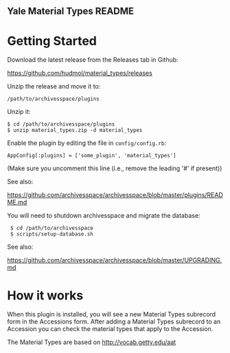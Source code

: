 Yale Material Types README
----------------------

# Getting Started

Download the latest release from the Releases tab in Github:

  https://github.com/hudmol/material_types/releases

Unzip the release and move it to:

    /path/to/archivesspace/plugins

Unzip it:

    $ cd /path/to/archivesspace/plugins
    $ unzip material_types.zip -d material_types

Enable the plugin by editing the file in `config/config.rb`:

    AppConfig[:plugins] = ['some_plugin', 'material_types']

(Make sure you uncomment this line (i.e., remove the leading '#' if present))

See also:

  https://github.com/archivesspace/archivesspace/blob/master/plugins/README.md

You will need to shutdown archivesspace and migrate the database:

     $ cd /path/to/archivesspace
     $ scripts/setup-database.sh

See also:

  https://github.com/archivesspace/archivesspace/blob/master/UPGRADING.md

# How it works

When this plugin is installed, you will see a new Material Types subrecord
form in the Accessions form. After adding a Material Types subrecord to an
Accession you can check the material types that apply to the Accession.

The Material Types are based on http://vocab.getty.edu/aat
